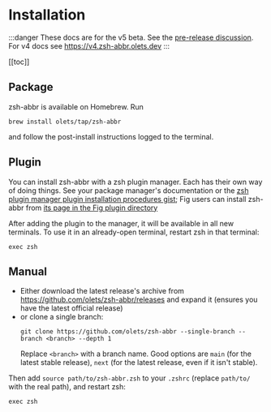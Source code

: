 # Installation

:::danger
These docs are for the v5 beta. See the [pre-release discussion](https://github.com/olets/zsh-abbr/discussions/64).  
For v4 docs see <https://v4.zsh-abbr.olets.dev>
:::

[[toc]]

## Package

zsh-abbr is available on Homebrew. Run

```shell:no-line-numbers
brew install olets/tap/zsh-abbr
```

and follow the post-install instructions logged to the terminal.

## Plugin

You can install zsh-abbr with a zsh plugin manager. Each has their own way of doing things. See your package manager's documentation or the [zsh plugin manager plugin installation procedures gist](https://gist.github.com/olets/06009589d7887617e061481e22cf5a4a); Fig users can install zsh-abbr from [its page in the Fig plugin directory](https://fig.io/plugins/other/zsh-abbr_olets)

After adding the plugin to the manager, it will be available in all new terminals. To use it in an already-open terminal, restart zsh in that terminal:

```shell:no-line-numbers
exec zsh
```

## Manual

- Either download the latest release's archive from <https://github.com/olets/zsh-abbr/releases> and expand it (ensures you have the latest official release)
- or clone a single branch:
    ```shell:no-line-numbers
    git clone https://github.com/olets/zsh-abbr --single-branch --branch <branch> --depth 1
    ```
    Replace `<branch>` with a branch name. Good options are `main` (for the latest stable release), `next` (for the latest release, even if it isn't stable).

Then add `source path/to/zsh-abbr.zsh` to your `.zshrc` (replace `path/to/` with the real path), and restart zsh:

```shell:no-line-numbers
exec zsh
```
